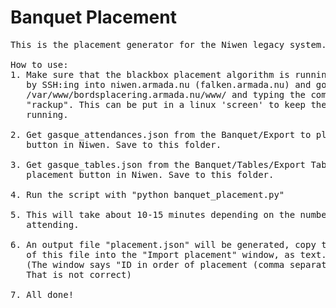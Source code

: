 # Banquet Placement
<pre>
This is the placement generator for the Niwen legacy system.

How to use:
1. Make sure that the blackbox placement algorithm is running,
   by SSH:ing into niwen.armada.nu (falken.armada.nu) and going to 
   /var/www/bordsplacering.armada.nu/www/ and typing the command 
   "rackup". This can be put in a linux 'screen' to keep the server 
   running.

2. Get gasque_attendances.json from the Banquet/Export to placement 
   button in Niwen. Save to this folder.

3. Get gasque_tables.json from the Banquet/Tables/Export Tables to 
   placement button in Niwen. Save to this folder.

4. Run the script with "python banquet_placement.py"

5. This will take about 10-15 minutes depending on the number of people 
   attending.

6. An output file "placement.json" will be generated, copy the content 
   of this file into the "Import placement" window, as text.
   (The window says "ID in order of placement (comma separated)",
   That is not correct)

7. All done!
